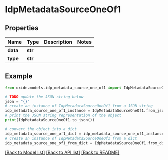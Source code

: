 # IdpMetadataSourceOneOf1


## Properties

Name | Type | Description | Notes
------------ | ------------- | ------------- | -------------
**data** | **str** |  | 
**type** | **str** |  | 

## Example

```python
from oxide.models.idp_metadata_source_one_of1 import IdpMetadataSourceOneOf1

# TODO update the JSON string below
json = "{}"
# create an instance of IdpMetadataSourceOneOf1 from a JSON string
idp_metadata_source_one_of1_instance = IdpMetadataSourceOneOf1.from_json(json)
# print the JSON string representation of the object
print(IdpMetadataSourceOneOf1.to_json())

# convert the object into a dict
idp_metadata_source_one_of1_dict = idp_metadata_source_one_of1_instance.to_dict()
# create an instance of IdpMetadataSourceOneOf1 from a dict
idp_metadata_source_one_of1_from_dict = IdpMetadataSourceOneOf1.from_dict(idp_metadata_source_one_of1_dict)
```
[[Back to Model list]](../README.md#documentation-for-models) [[Back to API list]](../README.md#documentation-for-api-endpoints) [[Back to README]](../README.md)


